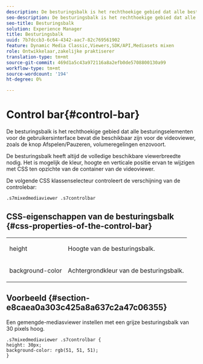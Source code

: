 ```yaml
---
description: De besturingsbalk is het rechthoekige gebied dat alle besturingselementen voor de gebruikersinterface bevat die beschikbaar zijn voor de videoviewer, zoals de knop Afspelen/Pauzeren, volumeregelingen enzovoort.
seo-description: De besturingsbalk is het rechthoekige gebied dat alle besturingselementen voor de gebruikersinterface bevat die beschikbaar zijn voor de videoviewer, zoals de knop Afspelen/Pauzeren, volumeregelingen enzovoort.
seo-title: Besturingsbalk
solution: Experience Manager
title: Besturingsbalk
uuid: 7b7dccb3-6c64-4342-aac7-82c769561902
feature: Dynamic Media Classic,Viewers,SDK/API,Mediasets mixen
role: Ontwikkelaar,zakelijke praktiserer
translation-type: tm+mt
source-git-commit: 469d1a5c43a972116a8a2efb0de5708800130a99
workflow-type: tm+mt
source-wordcount: '194'
ht-degree: 0%

---
```



# Control bar{#control-bar}

De besturingsbalk is het rechthoekige gebied dat alle besturingselementen voor de gebruikersinterface bevat die beschikbaar zijn voor de videoviewer, zoals de knop Afspelen/Pauzeren, volumeregelingen enzovoort.

<!--<a id="section_061E550C1C1D4DB2BD663A898895B38C"></a>-->

De besturingsbalk heeft altijd de volledige beschikbare viewerbreedte nodig. Het is mogelijk de kleur, hoogte en verticale positie ervan te wijzigen met CSS ten opzichte van de container van de videoviewer.

De volgende CSS klassenselecteur controleert de verschijning van de controlebar:

```
.s7mixedmediaviewer .s7controlbar
```

## CSS-eigenschappen van de besturingsbalk {#css-properties-of-the-control-bar}

<table id="table_C48C56E696304C9BAFEE71BA9EA9A174"> 
 <tbody> 
  <tr> 
   <td colname="col1"> <p> <span class="codeph"> height  </span> </p> </td> 
   <td colname="col2"> <p>Hoogte van de besturingsbalk. </p> </td> 
  </tr> 
  <tr> 
   <td colname="col1"> <p> <span class="codeph"> background-color  </span> </p> </td> 
   <td colname="col2"> <p>Achtergrondkleur van de besturingsbalk. </p> </td> 
  </tr> 
 </tbody> 
</table>

## Voorbeeld {#section-e8caea0a303c425a8a637c2a47c06355}

Een gemengde-mediasviewer instellen met een grijze besturingsbalk van 30 pixels hoog.

```
.s7mixedmediaviewer .s7controlbar {  
height: 30px; 
background-color: rgb(51, 51, 51); 
}
```

